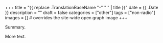 +++
title = "{{ replace .TranslationBaseName "-" " " | title }}"
date = {{ .Date }}
description = ""
draft = false
categories = ["other"]
tags = ["non-radio"]
images = [] # overrides the site-wide open graph image
+++

Summary.

<!--more-->

More text.